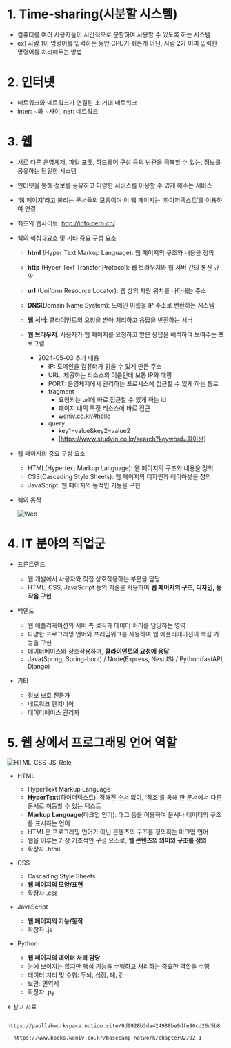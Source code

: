 # 1. Time-sharing(시분할 시스템)
- 컴퓨터를 여러 사용자들이 시간적으로 분할하여 사용할 수 있도록 하는 시스템
- ex) 사람 1이 명령어를 입력하는 동안 CPU가 쉬는게 아닌, 사람 2가 이미 입력한 명령어를 처리해두는 방법  

# 2. 인터넷
- 네트워크와 네트워크가 연결된 초 거대 네트워크
- inter: ~와 ~사이, net: 네트워크  

# 3. 웹
- 서로 다른 운영체제, 파일 포맷, 하드웨어 구성 등의 난관을 극복할 수 있는, 정보를 공유하는 단일한 시스템
- 인터넷을 통해 정보를 공유하고 다양한 서비스를 이용할 수 있게 해주는 서비스
- ‘웹 페이지’라고 불리는 문서들의 모음이며 이 웹 페이지는 ‘하이퍼텍스트’를 이용하여 연결
- 최초의 웹사이트: http://info.cern.ch/
- 웹의 핵심 3요소 및 기타 중요 구성 요소
  - **html** (Hyper Text Markup Language): 웹 페이지의 구조와 내용을 정의
  - **http** (Hyper Text Transfer Protocol): 웹 브라우저와 웹 서버 간의 통신 규약
  - **url** (Uniform Resource Locator): 웹 상의 자원 위치를 나타내는 주소
  - **DNS**(Domain Name System): 도메인 이름을 IP 주소로 변환하는 시스템
  - **웹 서버**: 클라이언트의 요청을 받아 처리하고 응답을 반환하는 서버
  - **웹 브라우저**: 사용자가 웹 페이지를 요청하고 받은 응답을 해석하여 보여주는 프로그램  

    - 2024-05-03 추가 내용
        - IP: 도메인을 컴퓨터가 읽을 수 있게 만든 주소
        - URL: 제공하는 리소스의 이름인데 보통 IP와 매핑
        - PORT: 운영체제에서 관리하는 프로세스에 접근할 수 있게 하는 통로
        - fragment
            - 요청되는 url에 바로 접근할 수 있게 하는 id
            - 패이지 내의 특정 리소스에 바로 접근
            - weniv.co.kr/#hello
        - query
            - key1=value&key2=value2
            - [https://www.studyin.co.kr/search?keyword=파이썬]  

- 웹 페이지의 중요 구성 요소
    - HTML(Hypertext Markup Language): 웹 페이지의 구조와 내용을 정의
    - CSS(Cascading Style Sheets): 웹 페이지의 디자인과 레이아웃을 정의
    - JavaScript: 웹 페이지의 동적인 기능을 구현  

- 웹의 동작

    ![Web](https://github.com/little6523/HJ_Blog/assets/67815747/ec4a78c3-586c-4f79-82c0-d4050a996343)
    

# 4. IT 분야의 직업군
- 프론트엔드
  - 웹 개발에서 사용자와 직접 상호작용하는 부분을 담당
  - HTML, CSS, JavaScript 등의 기술을 사용하여 **웹 페이지의 구조, 디자인, 동작을 구현**  

- 백엔드
  - 웹 애플리케이션의 서버 측 로직과 데이터 처리를 담당하는 영역
  - 다양한 프로그래밍 언어와 프레임워크를 사용하여 웹 애플리케이션의 핵심 기능을 구현
  - 데이터베이스와 상호작용하며, **클라이언트의 요청에 응답**
  - Java(Spring, Spring-boot) / Node(Express, NestJS) / Python(fastAPI, Django)  

- 기타
  - 정보 보호 전문가
  - 네트워크 엔지니어
  - 데이터베이스 관리자  

# 5. 웹 상에서 프로그래밍 언어 역할
![HTML_CSS_JS_Role](https://github.com/little6523/HJ_Blog/assets/67815747/e8b30ec7-eb2f-4a58-afa5-7f9ddcaee285)  

- HTML
  - HyperText Markup Language
  - **HyperText**(하이퍼텍스트): 정해진 순서 없이, ‘참조’를 통해 한 문서에서 다른 문서로 이동할 수 있는 텍스트
  - **Markup Language**(마크업 언어): 태그 등을 이용하여 문서나 데이터의 구조를 표시하는 언어
  - HTML은 프로그래밍 언어가 아닌 콘텐츠의 구조를 정의하는 마크업 언어
  - 웹을 이루는 가장 기초적인 구성 요소로, **웹 콘텐츠의 의미와 구조를 정의**
  - 확장자 .html  

- CSS
  - Cascading Style Sheets
  - **웹 페이지의 모양/표현**
  - 확장자 .css  

- JavaScript
  - **웹 페이지의 기능/동작**
  - 확장자 .js  

- Python
  - **웹 페이지의 데이터 처리 담당**
  - 눈에 보이지는 않지만 핵심 기능을 수행하고 처리하는 중요한 역할을 수행
  - 데이터 처리 및 수행: 두뇌, 심장, 폐, 간
  - 보안: 면역계
  - 확장자 .py


※ 참고 자료  

    - https://paullabworkspace.notion.site/9d9928b3da424988be9dfe90cd26d5b8

    - https://www.books.weniv.co.kr/basecamp-network/chapter02/02-1